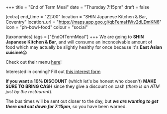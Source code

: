 +++
title = "End of Term Meal"
date = "Thursday 7:15pm"
draft = false

[extra]
end_time = "22:00"
location = "SHIN Japanese Kitchen & Bar, Coventry"
location_url = "https://maps.app.goo.gl/qbFemaHWv2dLDmKN6"
icon = "ph-bowl-food"
colour = "social"

[taxonomies]
tags = ["EndOfTermMeal"]
+++
We are going to **SHIN Japanese Kitchen & Bar**, and will consume an inconceivable amount of food which may actually be slightly healthy for once because it's **East Asian cuisine**!😱

Check out their menu [here](https://deliveroo.co.uk/menu/coventry/coventry-city-centre/shin-ramen)!

Interested in coming? Fill out [this interest form](https://forms.gle/MpU36Cjs2KqBiRUh8)

**If you want a 10% DISCOUNT** (which let's be honest who doesn't) **MAKE SURE TO BRING CASH** since they give a discount on cash (*there is an ATM just by the restaurant*).

The bus times will be sent out closer to the day, but ***we are wanting to get there and sat down for 7:15pm***, so you have been warned.
